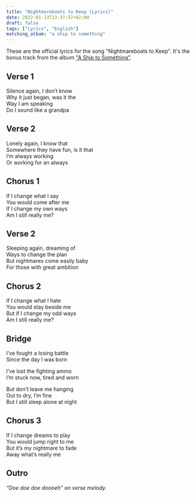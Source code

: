 ```yaml
---
title: "Nightmareboats to Keep (Lyrics)"
date: 2022-01-13T23:37:57+02:00
draft: false
tags: ["Lyrics", "English"]
matching_album: "a ship to something"
---
```


These are the official lyrics for the song "Nightmareboats to Keep". It's the bonus track from the album ["A Ship to Something"](/albums/a-ship-to-something). 


## Verse 1
Silence again, I don’t know  
Why it just began, was it the  
Way I am speaking  
Do I sound like a grandpa

## Verse 2
Lonely again, I know that  
Somewhere they have fun, is it that  
I’m always working  
Or working for an always

## Chorus 1
If I change what I say  
You would come after me  
If I change my own ways   
Am I still really me?

## Verse 2
Sleeping again, dreaming of  
Ways to change the plan  
But nightmares come easily baby  
For those with great ambition  

## Chorus 2
If I change what I hate  
You would stay beside me  
But if I change my odd ways  
Am I still really me?  

## Bridge
I’ve fought a losing battle  
Since the day I was born

I’ve lost the fighting ammo  
I’m stuck now, tired and worn

But don’t leave me hanging  
Out to dry, I’m fine   
But I still sleep alone at night

## Chorus 3
If I change dreams to play  
You would jump right to me  
But it’s my nightmare to fade  
Away what’s really me

## Outro
_“Doe doe doe doooeh” on verse melody._
